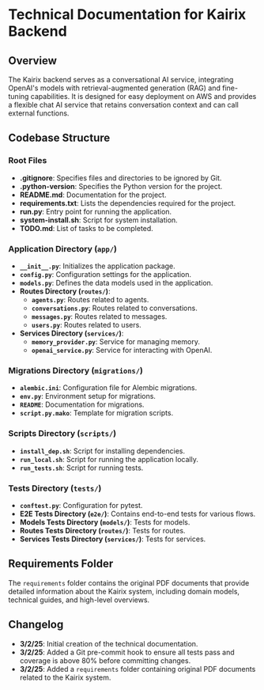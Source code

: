 # Technical Documentation for Kairix Backend

## Overview
The Kairix backend serves as a conversational AI service, integrating OpenAI's models with retrieval-augmented generation (RAG) and fine-tuning capabilities. It is designed for easy deployment on AWS and provides a flexible chat AI service that retains conversation context and can call external functions.

## Codebase Structure
### Root Files
- **.gitignore**: Specifies files and directories to be ignored by Git.
- **.python-version**: Specifies the Python version for the project.
- **README.md**: Documentation for the project.
- **requirements.txt**: Lists the dependencies required for the project.
- **run.py**: Entry point for running the application.
- **system-install.sh**: Script for system installation.
- **TODO.md**: List of tasks to be completed.

### Application Directory (`app/`)
- **`__init__.py`**: Initializes the application package.
- **`config.py`**: Configuration settings for the application.
- **`models.py`**: Defines the data models used in the application.
- **Routes Directory (`routes/`)**:
  - **`agents.py`**: Routes related to agents.
  - **`conversations.py`**: Routes related to conversations.
  - **`messages.py`**: Routes related to messages.
  - **`users.py`**: Routes related to users.
- **Services Directory (`services/`)**:
  - **`memory_provider.py`**: Service for managing memory.
  - **`openai_service.py`**: Service for interacting with OpenAI.

### Migrations Directory (`migrations/`)
- **`alembic.ini`**: Configuration file for Alembic migrations.
- **`env.py`**: Environment setup for migrations.
- **`README`**: Documentation for migrations.
- **`script.py.mako`**: Template for migration scripts.

### Scripts Directory (`scripts/`)
- **`install_dep.sh`**: Script for installing dependencies.
- **`run_local.sh`**: Script for running the application locally.
- **`run_tests.sh`**: Script for running tests.

### Tests Directory (`tests/`)
- **`conftest.py`**: Configuration for pytest.
- **E2E Tests Directory (`e2e/`)**: Contains end-to-end tests for various flows.
- **Models Tests Directory (`models/`)**: Tests for models.
- **Routes Tests Directory (`routes/`)**: Tests for routes.
- **Services Tests Directory (`services/`)**: Tests for services.

## Requirements Folder
The `requirements` folder contains the original PDF documents that provide detailed information about the Kairix system, including domain models, technical guides, and high-level overviews.

## Changelog
- **3/2/25**: Initial creation of the technical documentation.
- **3/2/25**: Added a Git pre-commit hook to ensure all tests pass and coverage is above 80% before committing changes.
- **3/2/25**: Added a `requirements` folder containing original PDF documents related to the Kairix system.
